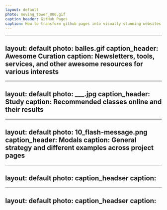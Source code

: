 ```yaml
---
layout: default
photo: moving_tower_800.gif
caption_header: GitHub Pages
caption: How to transform github pages into visually stunning websites with all the resources you need
---
```


---
layout: default
photo: balles.gif
caption_header: Awesome Curation
caption: Newsletters, tools, services, and other awesome resources for various interests
---

---
layout: default
photo: ___.jpg
caption_header: Study
caption: Recommended classes online and their results
---

---
layout: default
photo: 10_flash-message.png
caption_header: Modals
caption: General strategy and different examples across project pages
---

---
layout: default
photo: 
caption_headser 
caption: 
---

---
layout: default
photo: 
caption_headser 
caption: 
---
